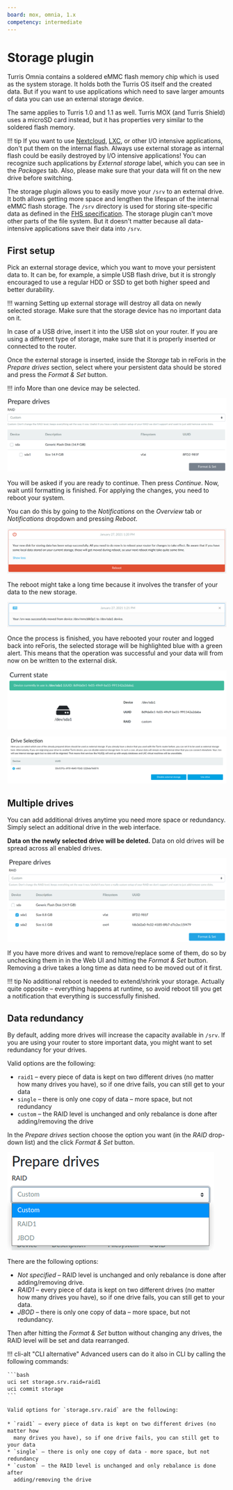 ```yaml
---
board: mox, omnia, 1.x
competency: intermediate
---
```

# Storage plugin

<!--storage-general-start-->
Turris Omnia contains a soldered eMMC flash memory chip which is used as the
system storage. It holds both the Turris OS itself and the created data. But
if you want to use applications which need to save larger amounts of data you
can use an external storage device.

The same applies to Turris 1.0 and 1.1 as well. Turris MOX (and Turris Shield)
uses a microSD card instead, but it has properties very similar to the
soldered flash memory.

!!! tip
    If you want to use [Nextcloud](../../../geek/nextcloud/nextcloud.md),
    [LXC](../../../geek/lxc/lxc.md), or other I/O intensive applications, don't
    put them on the internal flash. Always use external storage as internal
    flash could be easily destroyed by I/O intensive applications! You can
    recognize such applications by _External storage_ label, which you can see
    in the _Packages_ tab. Also, please make sure that your data will fit on
    the new drive before switching.

The storage plugin allows you to easily move your `/srv` to an external drive.
It both allows getting more space and lengthen the lifespan of the internal
eMMC flash storage. The `/srv` directory is used for storing site-specific data
as defined in the [FHS specification](https://en.wikipedia.org/wiki/Filesystem_Hierarchy_Standard).
The storage plugin can't move other parts of the file system. But it doesn't
matter because all data-intensive applications save their data into `/srv`.
<!--storage-general-end-->

## First setup

<!--storage-first-start-->
Pick an external storage device, which you want to move your persistent
data to. It can be, for example, a simple USB flash drive, but it is strongly
encouraged to use a regular HDD or SSD to get both higher speed and better
durability.

!!! warning
    Setting up external storage will destroy all data on newly selected
    storage. Make sure that the storage device has no important data on it.

In case of a USB drive, insert it into the USB slot on your router. If you are
using a different type of storage, make sure that it is properly inserted or
connected to the router.

Once the external storage is inserted, inside the _Storage_ tab in reForis in
the _Prepare drives_ section, select where your persistent data should be
stored and press the _Format & Set_ button.
<!--storage-first-end-->

!!! info
    More than one device may be selected.

![Storage devices](devices.png)

You will be asked if you are ready to continue. Then press _Continue_.
Now, wait until formatting is finished. For applying the changes, you need to
reboot your system.

You can do this by going to the _Notifications_ on the _Overview_ tab or
_Notifications_ dropdown and pressing _Reboot_.

![Reboot notification](reboot.png)

The reboot might take a long time because it involves the transfer of your data
to the new storage.

![Notification after reboot](done.png)

Once the process is finished, you have rebooted your router and logged back
into reForis, the selected storage will be highlighted blue with a green
alert. This means that the operation was successful and your data will from
now on be written to the external disk.

![Device is ready](device-ready.png)

![Drive selection](selection.png)

## Multiple drives

You can add additional drives anytime you need more space or redundancy. Simply
select an additional drive in the web interface.

**Data on the newly selected drive will be deleted.** Data on old drives will
be spread across all enabled drives.

![Multiple devices](multiple-devices.png)

If you have more drives and want to remove/replace some of them, do so by
unchecking them in in the Web UI and hitting the _Format & Set_ button.
Removing a drive takes a long time as data need to be moved out of it first.

!!! tip
    No additional reboot is needed to extend/shrink your storage. Actually
    quite opposite – everything happens at runtime, so avoid reboot till you
    get a notification that everything is successfully finished.

## Data redundancy

By default, adding more drives will increase the capacity available in `/srv`.
If you are using your router to store important data, you might want to set
redundancy for your drives.

Valid options are the following:

* `raid1` – every piece of data is kept on two different drives (no matter how
  many drives you have), so if one drive fails, you can still get to your data
* `single` – there is only one copy of data – more space, but not redundancy
* `custom` – the RAID level is unchanged and only rebalance is done after
  adding/removing the drive

In the _Prepare drives_ section choose the option you want (in the _RAID_
drop-down list) and the click _Format & Set_ button.

![Raid options](raid-options.png)

There are the following options:

* _Not specified_ – RAID level is unchanged and only rebalance is done after
  adding/removing drive.
* _RAID1_ – every piece of data is kept on two different drives (no matter how
  many drives you have), so if one drive fails, you can still get to your data.
* _JBOD_ – there is only one copy of data – more space, but not redundancy.

Then after hitting the _Format & Set_ button without changing any drives, the
RAID level will be set and data rearranged.

!!! cli-alt "CLI alternative"
    Advanced users can do it also in CLI by calling the following commands:

    ```bash
    uci set storage.srv.raid=raid1
    uci commit storage
    ```

    Valid options for `storage.srv.raid` are the following:

    * `raid1` – every piece of data is kept on two different drives (no matter how
      many drives you have), so if one drive fails, you can still get to your data
    * `single` – there is only one copy of data - more space, but not redundancy
    * `custom` – the RAID level is unchanged and only rebalance is done after
      adding/removing the drive
